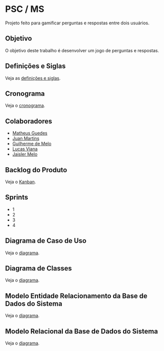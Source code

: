 # PSC / MS

Projeto feito para gamificar perguntas e respostas entre dois usuários.

## Objetivo

O objetivo deste trabalho é desenvolver um jogo de perguntas e respostas.

## Definições e Siglas

Veja as [definições e siglas]().

## Cronograma

Veja o [cronograma]().

## Colaboradores

* [Matheus Guedes](https://www.linkedin.com/in/matheus-cog/)
* [Juan Martins](https://www.linkedin.com/in/juan-martins-88243b212/)
* [Guilherme de Melo](https://www.linkedin.com/in/guilherme-de-melo-dutra-a61a31215/)
* [Lucas Viana](https://www.linkedin.com/in/lucas-viana-6b13b1178/)
* [Jaisler Melo]()

## Backlog do Produto

Veja o [Kanban]().

## Sprints

* 1
* 2
* 3
* 4

## Diagrama de Caso de Uso

Veja o [diagrama]().

## Diagrama de Classes

Veja o [diagrama]().

## Modelo Entidade Relacionamento da Base de Dados do Sistema

Veja o [diagrama]().

## Modelo Relacional da Base de Dados do Sistema

Veja o [diagrama]().
